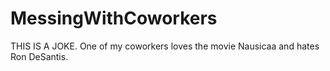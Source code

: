 # MessingWithCoworkers
THIS IS A JOKE. One of my coworkers loves the movie Nausicaa and hates Ron DeSantis. 
